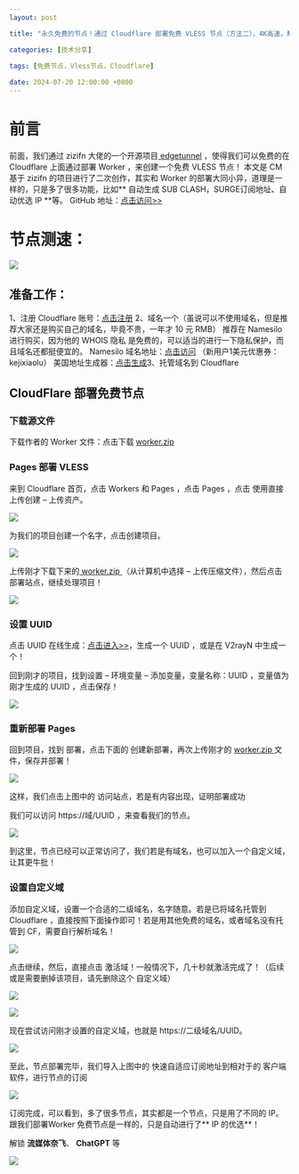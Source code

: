 ```yaml
---
layout: post

title: "永久免费的节点！通过 Cloudflare 部署免费 VLESS 节点（方法二），4K高速，解锁Netflix、ChatGPT"

categories: [技术分享]

tags: [免费节点，Vless节点，Cloudflare]
 
date: 2024-07-20 12:00:00 +0800
---
```


# **前言**

前面，我们通过 zizifn 大佬的一个开源项目[ edgetunnel](https://github.com/zizifn/edgetunnel) ，使得我们可以免费的在 Cloudflare 上面通过部署 Worker ，来创建一个免费 VLESS 节点！ 本文是 CM 基于 zizifn 的项目进行了二次创作，其实和 Worker 的部署大同小异，道理是一样的，只是多了很多功能，比如** 自动生成 SUB CLASH，SURGE订阅地址、自动优选 IP **等。
GitHub 地址：[点击访问&gt;&gt;](https://github.com/cmliu/edgetunnel)

# **节点测速：**

![](https://img.5205230.xyz/file/3f997229666cbbe133219.png)

## **准备工作：**

1、注册 Cloudflare 账号：[点击注册](https://dash.cloudflare.com/1fd6ef1f052a191089c7a5628aa6f5a7)
2、域名一个（虽说可以不使用域名，但是推荐大家还是购买自己的域名，毕竟不贵，一年才 10 元 RMB） 推荐在 Namesilo 进行购买，因为他的 WHOIS 隐私 是免费的，可以适当的进行一下隐私保护，而且域名还都挺便宜的。
Namesilo 域名地址：[点击访问](https://www.namesilo.com/?rid=fe81174he) （新用户1美元优惠券：kejixiaolu）
美国地址生成器：[点击生成](https://www.meiguodizhi.com/)3、托管域名到 Cloudflare

## **CloudFlare 部署免费节点**

### **下载源文件**

下载作者的 Worker 文件：点击下载 [worker.zip](https://raw.githubusercontent.com/cmliu/edgetunnel/main/worker.zip)

### **Pages 部署 VLESS**

来到 Cloudflare 首页，点击 Workers 和 Pages ，点击 Pages ，点击 使用直接上传创建 – 上传资产。

![](https://img.5205230.xyz/file/908636252c0e44d05d2fc.png)

为我们的项目创建一个名字，点击创建项目。

![](https://img.5205230.xyz/file/ca76e0f4a7dab669e6114.png)

上传刚才下载下来的[ worker.zip ](https://raw.githubusercontent.com/cmliu/edgetunnel/main/worker.zip)（从计算机中选择 – 上传压缩文件），然后点击 部署站点，继续处理项目！

![](https://img.5205230.xyz/file/5856f733036a9bbc95a8a.png)

### **设置 UUID**

点击 UUID 在线生成：[点击进入&gt;&gt;](https://1024tools.com/uuid/)，生成一个 UUID ，或是在 V2rayN 中生成一个！

回到刚才的项目，找到设置 – 环境变量 – 添加变量，变量名称：UUID ，变量值为刚才生成的 UUID ，点击保存！

![](https://img.5205230.xyz/file/9604fd29815f511679ff9.png)

### **重新部署 Pages**

回到项目，找到 部署，点击下面的 创建新部署，再次上传刚才的 [ worker.zip ](https://raw.githubusercontent.com/cmliu/edgetunnel/main/worker.zip)文件，保存并部署！

![](https://img.5205230.xyz/file/e8921f0bbfba6b49c6629.png)

这样，我们点击上图中的 访问站点，若是有内容出现，证明部署成功

我们可以访问 https://域/UUID ，来查看我们的节点。

![](https://img.5205230.xyz/file/23c29a4bc73d98f81ccf4.png)

到这里，节点已经可以正常访问了，我们若是有域名，也可以加入一个自定义域，让其更牛批！

### **设置自定义域**

添加自定义域，设置一个合适的二级域名，名字随意。若是已将域名托管到 Cloudflare ，直接按照下面操作即可！若是用其他免费的域名，或者域名没有托管到 CF，需要自行解析域名！

![](https://img.5205230.xyz/file/bbdf40db7f5634f149bd7.png)

点击继续，然后，直接点击 激活域！一般情况下，几十秒就激活完成了！（后续或是需要删掉该项目，请先删除这个 自定义域）

![](https://img.5205230.xyz/file/e9cab0c573bb1a571c8ba.png)

![](https://img.5205230.xyz/file/3e08e7a1e9062168317eb.png)

现在尝试访问刚才设置的自定义域，也就是 https://二级域名/UUID。

![](https://img.5205230.xyz/file/1d7c772b4d98afb26a13e.png)

至此，节点部署完毕，我们导入上图中的 快速自适应订阅地址到相对于的 客户端软件，进行节点的订阅

![](https://img.5205230.xyz/file/f6b6ba0f125fbeb0abdc4.png)

订阅完成，可以看到，多了很多节点，其实都是一个节点，只是用了不同的 IP。跟我们部署Worker 免费节点是一样的，只是自动进行了** IP 的优选**！

解锁 **流媒体奈飞**、 **ChatGPT** 等

![](https://img.5205230.xyz/file/dd704a9679e7e65a296cb.png)
